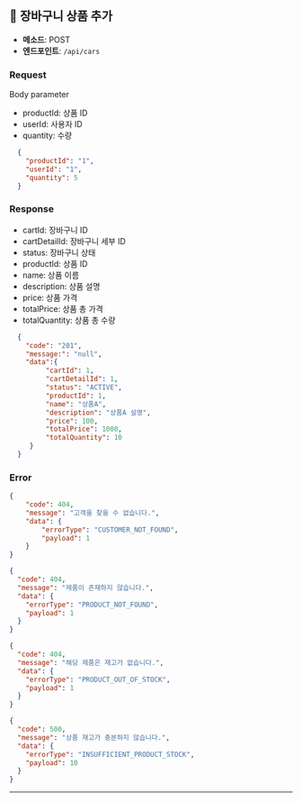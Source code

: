 
## 📌 장바구니 상품 추가
- **메소드**: POST
- **엔드포인트**: `/api/cars`
### **Request**
Body parameter
- productId: 상품 ID
- userId: 사용자 ID
- quantity: 수량
```json
  {
    "productId": "1",
    "userId": "1",
    "quantity": 5
  }
```
### **Response**
- cartId: 장바구니 ID
- cartDetailId: 장바구니 세부 ID
- status: 장바구니 상태
- productId: 상품 ID
- name: 상품 이름
- description: 상품 설명
- price: 상품 가격
- totalPrice: 상품 총 가격
- totalQuantity: 상품 총 수량
```json
  {
    "code": "201",
    "message:": "null",
    "data":{
         "cartId": 1,
         "cartDetailId": 1,
         "status": "ACTIVE",
         "productId": 1,
         "name": "상품A",
         "description": "상품A 설명",
         "price": 100,
         "totalPrice": 1000,
         "totalQuantity": 10
     }
  }
```

### **Error**
```json
{
    "code": 404,
    "message": "고객을 찾을 수 없습니다.",
    "data": {
        "errorType": "CUSTOMER_NOT_FOUND",
        "payload": 1
    }
}
```
```json
{
  "code": 404,
  "message": "제품이 존재하지 않습니다.",
  "data": {
    "errorType": "PRODUCT_NOT_FOUND",
    "payload": 1 
  }
}
```
```json
{
  "code": 404,
  "message": "해당 제품은 재고가 없습니다.",
  "data": {
    "errorType": "PRODUCT_OUT_OF_STOCK",
    "payload": 1
  }
}
```

```json
{
  "code": 500,
  "message": "상품 재고가 충분하지 않습니다.",
  "data": {
    "errorType": "INSUFFICIENT_PRODUCT_STOCK",
    "payload": 10
  }
}
```
- - -